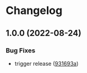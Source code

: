 # Changelog

## 1.0.0 (2022-08-24)


### Bug Fixes

* trigger release ([931693a](https://github.com/gravity-ui/prettier-config/commit/931693a15c7c6dd3167ddc6ffd72adfae42b6008))
